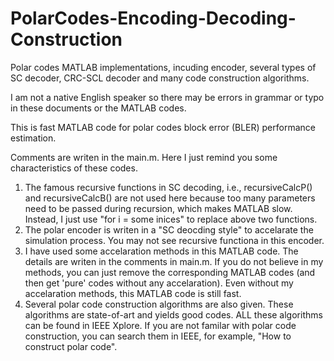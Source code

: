 # PolarCodes-Encoding-Decoding-Construction
Polar codes MATLAB implementations, incuding encoder, several types of SC decoder, CRC-SCL decoder and many code construction algorithms.

I am not a native English speaker so there may be errors in grammar or typo in these documents or the MATLAB codes.

This is fast MATLAB code for polar codes block error (BLER) performance estimation.

Comments are writen in the main.m. Here I just remind you some characteristics of these codes.

1. The famous recursive functions in SC decoding, i.e., recursiveCalcP() and recursiveCalcB() are not used here because too many parameters need to be passed during recursion, which makes MATLAB slow. Instead, I just use "for i = some inices" to replace above two functions. 
2. The polar encoder is writen in a "SC deocding style" to accelarate the simulation process. You may not see recursive functiona in this encoder.
3. I have used some accelaration methods in this MATLAB code. The details are writen in the comments in main.m. If you do not believe in my methods, you can just remove the corresponding MATLAB codes (and then get 'pure' codes without any accelaration). Even without my accelaration methods, this MATLAB code is still fast.
4. Several polar code construction algorithms are also given. These algorithms are state-of-art and yields good codes. ALL these algorithms can be found in IEEE Xplore. If you are not familar with polar code construction, you can search them in IEEE, for example, "How to construct polar code".
